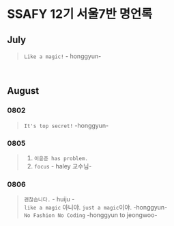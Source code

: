 # SSAFY 12기 서울7반 명언록

## July

> `Like a magic!` - honggyun-

<br>

## August

### 0802
> `It's top secret!` -honggyun- 

### 0805
> 1. `이윤준 has problem.`<br>
> 2. `focus` - haley 교수님-

### 0806
> `괜찮습니다.` - huiju - <br>
> `like a magic` 아니야. `just a magic`이야. -honggyun- <br>
> `No Fashion No Coding` -honggyun to jeongwoo-
